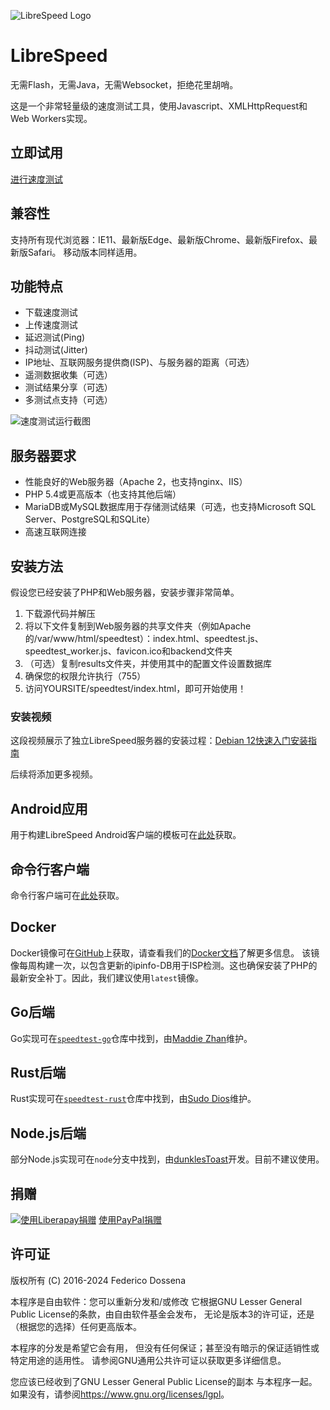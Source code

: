![LibreSpeed Logo](https://github.com/librespeed/speedtest/blob/master/.logo/logo3.png?raw=true)

# LibreSpeed

无需Flash，无需Java，无需Websocket，拒绝花里胡哨。

这是一个非常轻量级的速度测试工具，使用Javascript、XMLHttpRequest和Web Workers实现。

## 立即试用

[进行速度测试](https://librespeed.org)

## 兼容性

支持所有现代浏览器：IE11、最新版Edge、最新版Chrome、最新版Firefox、最新版Safari。
移动版本同样适用。

## 功能特点

* 下载速度测试
* 上传速度测试
* 延迟测试(Ping)
* 抖动测试(Jitter)
* IP地址、互联网服务提供商(ISP)、与服务器的距离（可选）
* 遥测数据收集（可选）
* 测试结果分享（可选）
* 多测试点支持（可选）

![速度测试运行截图](https://speedtest.fdossena.com/mpot_v6.gif)

## 服务器要求

* 性能良好的Web服务器（Apache 2，也支持nginx、IIS）
* PHP 5.4或更高版本（也支持其他后端）
* MariaDB或MySQL数据库用于存储测试结果（可选，也支持Microsoft SQL Server、PostgreSQL和SQLite）
* 高速互联网连接

## 安装方法

假设您已经安装了PHP和Web服务器，安装步骤非常简单。

1. 下载源代码并解压
2. 将以下文件复制到Web服务器的共享文件夹（例如Apache的/var/www/html/speedtest）：index.html、speedtest.js、speedtest_worker.js、favicon.ico和backend文件夹
3. （可选）复制results文件夹，并使用其中的配置文件设置数据库
4. 确保您的权限允许执行（755）
5. 访问YOURSITE/speedtest/index.html，即可开始使用！

### 安装视频

这段视频展示了独立LibreSpeed服务器的安装过程：[Debian 12快速入门安装指南](https://fdossena.com/?p=speedtest/quickstart_deb12.frag)

后续将添加更多视频。

## Android应用

用于构建LibreSpeed Android客户端的模板可在[此处](https://github.com/librespeed/speedtest-android)获取。

## 命令行客户端

命令行客户端可在[此处](https://github.com/librespeed/speedtest-cli)获取。

## Docker

Docker镜像可在[GitHub](https://github.com/librespeed/speedtest/pkgs/container/speedtest)上获取，请查看我们的[Docker文档](doc_docker.md)了解更多信息。
该镜像每周构建一次，以包含更新的ipinfo-DB用于ISP检测。这也确保安装了PHP的最新安全补丁。因此，我们建议使用`latest`镜像。

## Go后端

Go实现可在[`speedtest-go`](https://github.com/librespeed/speedtest-go)仓库中找到，由[Maddie Zhan](https://github.com/maddie)维护。

## Rust后端

Rust实现可在[`speedtest-rust`](https://github.com/librespeed/speedtest-rust)仓库中找到，由[Sudo Dios](https://github.com/sudodios)维护。

## Node.js后端

部分Node.js实现可在`node`分支中找到，由[dunklesToast](https://github.com/dunklesToast)开发。目前不建议使用。

## 捐赠

[![使用Liberapay捐赠](https://liberapay.com/assets/widgets/donate.svg)](https://liberapay.com/fdossena/donate)
[使用PayPal捐赠](https://www.paypal.me/sineisochronic)

## 许可证

版权所有 (C) 2016-2024 Federico Dossena

本程序是自由软件：您可以重新分发和/或修改
它根据GNU Lesser General Public License的条款，由自由软件基金会发布，
无论是版本3的许可证，还是（根据您的选择）任何更高版本。

本程序的分发是希望它会有用，
但没有任何保证；甚至没有暗示的保证适销性或特定用途的适用性。
请参阅GNU通用公共许可证以获取更多详细信息。

您应该已经收到了GNU Lesser General Public License的副本
与本程序一起。如果没有，请参阅<https://www.gnu.org/licenses/lgpl>。
